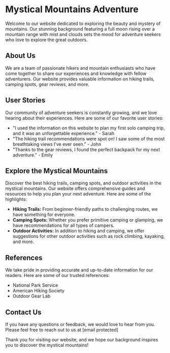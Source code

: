 <!--font:Exo 2-->

# Mystical Mountains Adventure

Welcome to our website dedicated to exploring the beauty and mystery of mountains. Our stunning background featuring a full moon rising over a mountain range with mist and clouds sets the mood for adventure seekers who love to explore the great outdoors.

## About Us

We are a team of passionate hikers and mountain enthusiasts who have come together to share our experiences and knowledge with fellow adventurers. Our website provides valuable information on hiking trails, camping spots, gear reviews, and more.

## User Stories

Our community of adventure seekers is constantly growing, and we love hearing about their experiences. Here are some of our favorite user stories:

- "I used the information on this website to plan my first solo camping trip, and it was an unforgettable experience." - Sarah
- "The hiking trail recommendations were spot on! I saw some of the most breathtaking views I've ever seen." - John
- "Thanks to the gear reviews, I found the perfect backpack for my next adventure." - Emily

## Explore the Mystical Mountains

Discover the best hiking trails, camping spots, and outdoor activities in the mystical mountains. Our website offers comprehensive guides and resources to help you plan your next adventure. Here are some of the highlights:

- **Hiking Trails:** From beginner-friendly paths to challenging routes, we have something for everyone.
- **Camping Spots:** Whether you prefer primitive camping or glamping, we have recommendations for all types of campers.
- **Outdoor Activities:** In addition to hiking and camping, we offer suggestions for other outdoor activities such as rock climbing, kayaking, and more.

## References

We take pride in providing accurate and up-to-date information for our readers. Here are some of our trusted references:

- National Park Service
- American Hiking Society
- Outdoor Gear Lab

## Contact Us

If you have any questions or feedback, we would love to hear from you. Please feel free to reach out to us at [email protected]

Thank you for visiting our website, and we hope our background inspires you to discover the mystical mountains!

<!--

Write me content for website with wallpaper which alt text is:

"A photograph of a full moon rising over a mountain range, with mist and clouds adding to the sense of mystery."

The name/title of the page should not be 1:1 copy of the alt text but rather a real content of the website which is using this wallpaper.

- Use markdown format 
- Start with heading
- Heading should be short and concise
- The content should look like a real website 
- The website should not be about the wallpaper, wallpaper is just a related background
- Heading should be contain work "wallpaper" or "background"
- Include real sections like references, contact, user stories, etc. use things relevant to the page purpose.
- Feel free to use structure like headings, bullets, numbering, blockquotes, paragraphs, horizontal lines, etc.
- You can use formatting like bold or _italic_
- You can include UTF-8 emojis
- Links should be only #hash anchors (and you can refer to the document itself)
- Do not include images


---


# Explore the Mystical Mountains - A Wallpaper for Adventure Seekers

Welcome to our website dedicated to exploring the beauty and mystery of mountains. Our wallpaper featuring a full moon rising over a mountain range with mist and clouds is the perfect background for adventure seekers who love to explore the great outdoors.

## About Us

We are a team of passionate hikers and mountain enthusiasts who have come together to share our experiences and knowledge with fellow adventurers. Our website provides valuable information on hiking trails, camping spots, gear reviews, and more.

## User Stories

Our community of adventure seekers is constantly growing, and we love hearing about their experiences. Here are some of our favorite user stories:

- "I used the information on this website to plan my first solo camping trip, and it was an unforgettable experience." - Sarah
- "The hiking trail recommendations were spot on! I saw some of the most breathtaking views I've ever seen." - John
- "Thanks to the gear reviews, I found the perfect backpack for my next adventure." - Emily

## References

We take pride in providing accurate and up-to-date information for our readers. Here are some of our trusted references:

- National Park Service
- American Hiking Society
- Outdoor Gear Lab

## Contact Us

If you have any questions or feedback, we would love to hear from you. Please feel free to reach out to us at [email protected]

Thank you for visiting our website, and we hope our wallpaper inspires you to explore the mystical mountains!


---


Heading should not include word "wallpaper". The website should not be about the wallpaper itself, wallpaper is just a related background, rewrite whole content.


---


# Discover the Mystical Mountains - A Gateway to Adventure

Welcome to our website dedicated to exploring the beauty and mystery of mountains. Our stunning background featuring a full moon rising over a mountain range with mist and clouds sets the mood for adventure seekers who love to explore the great outdoors.

## About Us

We are a team of passionate hikers and mountain enthusiasts who have come together to share our experiences and knowledge with fellow adventurers. Our website provides valuable information on hiking trails, camping spots, gear reviews, and more.

## User Stories

Our community of adventure seekers is constantly growing, and we love hearing about their experiences. Here are some of our favorite user stories:

- "I used the information on this website to plan my first solo camping trip, and it was an unforgettable experience." - Sarah
- "The hiking trail recommendations were spot on! I saw some of the most breathtaking views I've ever seen." - John
- "Thanks to the gear reviews, I found the perfect backpack for my next adventure." - Emily

## Explore the Mystical Mountains

Discover the best hiking trails, camping spots, and outdoor activities in the mystical mountains. Our website offers comprehensive guides and resources to help you plan your next adventure. Here are some of the highlights:

- **Hiking Trails:** From beginner-friendly paths to challenging routes, we have something for everyone.
- **Camping Spots:** Whether you prefer primitive camping or glamping, we have recommendations for all types of campers.
- **Outdoor Activities:** In addition to hiking and camping, we offer suggestions for other outdoor activities such as rock climbing, kayaking, and more.

## References

We take pride in providing accurate and up-to-date information for our readers. Here are some of our trusted references:

- National Park Service
- American Hiking Society
- Outdoor Gear Lab

## Contact Us

If you have any questions or feedback, we would love to hear from you. Please feel free to reach out to us at [email protected]

Thank you for visiting our website, and we hope our background inspires you to discover the mystical mountains!

-->
